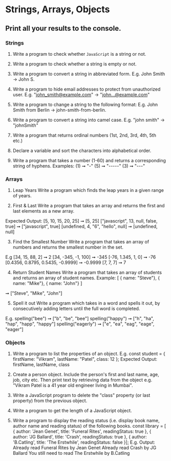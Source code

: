 # Strings, Arrays, Objects
## Print all your results to the console. 

### Strings 
1. Write a program to check whether `JavaScript` is a string or not.

2. Write a program to check whether a string is empty or not.

3. Write a program to convert a string in abbreviated form. E.g. John Smith -> John S. 

4. Write a program to hide email addresses to protect from unauthorized user.
E.g. "john_smith@example.com" -> "john...@example.com"

5. Write a program to change a string to the following format:
E.g. John Smith from Berlin -> john-smith-from-berlin. 

6. Write a program to convert a string into camel case.
E.g. "john smith" -> "johnSmith"

7. Write a program that returns ordinal numbers (1st, 2nd, 3rd, 4th, 5th etc.)

8. Declare a variable and sort the characters into alphabetical order. 

9. Write a program that takes a number (1-60) and returns a corresponding string of hyphens.
Examples:
(1) ➞ "-"
(5) ➞ "-----"
(3) ➞ "---"

### Arrays

1. Leap Years
Write a program which finds the leap years in a given range of years.

2. First & Last
Write a program that takes an array and returns the first and last elements as a new array.

Expected Output:
[5, 10, 15, 20, 25] ➞ [5, 25]
["javascript", 13, null, false, true] ➞ ["javascript", true]
[undefined, 4, "6", "hello", null] ➞ [undefined, null]

3. Find the Smallest Number
Write a program that takes an array of numbers and returns the smallest number in the set.

E.g
[34, 15, 88, 2] ➞ 2
[34, -345, -1, 100] ➞ -345
[-76, 1.345, 1, 0] ➞ -76
[0.4356, 0.8795, 0.5435, -0.9999] ➞ -0.9999
[7, 7, 7] ➞ 7

4. Return Student Names
Write a program that takes an array of students and returns an array of student names.
Example:
[ { name: "Steve"},
  { name: "Mike"},
  { name: "John"}
]

➞ ["Steve", "Mike", "John"]

5. Spell it out
Write a program which takes in a word and spells it out, by consecutively adding letters until the full word is completed.

E.g.
spelling("bee") ➞ ["b", "be", "bee"]
spelling("happy") ➞ ["h", "ha", "hap", "happ", "happy"]
spelling("eagerly") ➞ ["e", "ea", "eag", "eage", "eager"]

### Objects 

1. Write a program to list the properties of an object. 
E.g.
const student = { 
firstName: "Vikram", 
lastName: "Patel", 
class: 12 };
Expected Output: firstName, lastName, class

2. Create a person object. Include the person's first and last name, age, job, city etc. Then print text by retrieving data from the object e.g. "Vikram Patel is a 41 year old engineer living in Mumbai". 

3. Write a JavaScript program to delete the "class" property (or last property) from the previous object.

4. Write a program to get the length of a JavaScript object.

5. Write a program to display the reading status (i.e. display book name, author name and reading status) of the following books.
const library = [ 
   {
       author: 'Jean Genet',
       title: 'Funeral Rites',
       readingStatus: true
   },
   {
       author: 'JG Ballard',
       title: 'Crash',
       readingStatus: true
   },
   {
       author: 'B.Catling',
       title:  'The Erstwhile', 
       readingStatus: false
   }];
E.g. Output: 
Already read Funeral Rites by Jean Genet
Already read Crash by JG Ballard
You still need to read The Erstwhile by B.Catling


